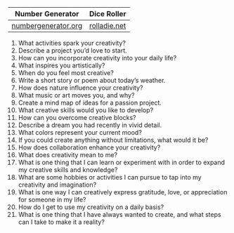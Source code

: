 | Number Generator                                                         | Dice Roller                           |
| ------------------------------------------------------------------------ | ------------------------------------- |
| [numbergenerator.org](https://numbergenerator.org/randomnumbergenerator) | [rolladie.net](https://rolladie.net/) |

1. What activities spark your creativity?
2. Describe a project you’d love to start.
3. How can you incorporate creativity into your daily life?
4. What inspires you artistically?
5. When do you feel most creative?
6. Write a short story or poem about today’s weather.
7. How does nature influence your creativity?
8. What music or art moves you, and why?
9. Create a mind map of ideas for a passion project.
10. What creative skills would you like to develop?
11. How can you overcome creative blocks?
12. Describe a dream you had recently in vivid detail.
13. What colors represent your current mood?
14. If you could create anything without limitations, what would it be?
15. How does collaboration enhance your creativity?
16. What does creativity mean to me? 
17. What is one thing that I can learn or experiment with in order to expand my creative skills and knowledge?
18. What are some hobbies or activities I can pursue to tap into my creativity and imagination?
19. What is one way I can creatively express gratitude, love, or appreciation for someone in my life?
20. How do I get to use my creativity on a daily basis?
21. What is one thing that I have always wanted to create, and what steps can I take to make it a reality?